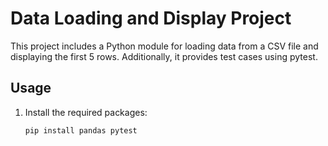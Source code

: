 # Data Loading and Display Project

This project includes a Python module for loading data from a CSV file and displaying the first 5 rows. Additionally, it provides test cases using pytest.

## Usage

1. Install the required packages:

   ```bash
   pip install pandas pytest

